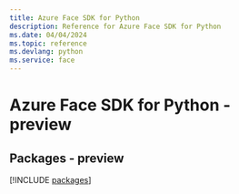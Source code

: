 ```yaml
---
title: Azure Face SDK for Python
description: Reference for Azure Face SDK for Python
ms.date: 04/04/2024
ms.topic: reference
ms.devlang: python
ms.service: face
---
```

# Azure Face SDK for Python - preview
## Packages - preview
[!INCLUDE [packages](face-index.md)]